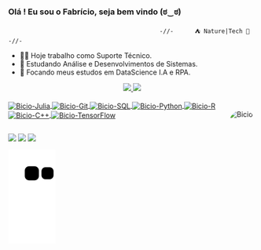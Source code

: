 ### Olá ! Eu sou o Fabrício, seja bem vindo  (ಠ‿ಠ)

                                               -//-      ⛺ Nature|Tech 👾      -//-
- 👨‍💻 Hoje trabalho como Suporte Técnico.
- 🧠 Estudando Análise e Desenvolvimentos de Sistemas.
- 🤖 Focando meus estudos em DataScience I.A e RPA.


<div align="center">
  <a href="https://github.com/faj3ricio">
  <img height="150em" src="https://github-readme-stats.vercel.app/api?username=faj3ricio&show_icons=true&theme=tokyonight&include_all_commits=true&count_private=true"/> <img height="150em" src="https://github-readme-stats.vercel.app/api/top-langs/?username=faj3ricio&layout=compact&langs_count=7&theme=tokyonight"/>

</div>
<div style="display: inline_block"><br>
  <img align="center" alt="Bicio-Julia" height="40" width="50" src="https://cdn.jsdelivr.net/gh/devicons/devicon/icons/julia/julia-original-wordmark.svg">
   <img align="center" alt="Bicio-Git" height="50" width="60" src="https://cdn.jsdelivr.net/gh/devicons/devicon/icons/git/git-original-wordmark.svg">
    <img align="center" alt="Bicio-SQL" height="50" width="60" src="https://cdn.jsdelivr.net/gh/devicons/devicon/icons/mysql/mysql-original-wordmark.svg">
     <img align="center" alt="Bicio-Python" height="40" width="50" src="https://cdn.jsdelivr.net/gh/devicons/devicon/icons/python/python-original-wordmark.svg">
      <img align="center" alt="Bicio-R" height="40" width="50" src="https://cdn.jsdelivr.net/gh/devicons/devicon/icons/r/r-original.svg">
     <img align="center" alt="Bicio-C++" height="30" width="40" src="https://cdn.jsdelivr.net/gh/devicons/devicon/icons/cplusplus/cplusplus-original.svg">
    <img align="center" alt="Bicio-TensorFlow" height="70" width="80" src="https://cdn.jsdelivr.net/gh/devicons/devicon/icons/tensorflow/tensorflow-original-wordmark.svg">
   <img align="right" alt="Bicio-" height="150" style="border-radius:50px;"          src="https://media.giphy.com/media/bGgsc5mWoryfgKBx1u/giphy.gif">
</div>
  
  ##
  
  <div>
   
  <a href="https://instagram.com/faj3ricio" target="_blank"><img src="https://img.shields.io/badge/-Instagram-%23E4405F?style=for-the-badge&logo=instagram&logoColor=white" target="_blank"></a>
  <a href = "mailto:fabricio.albergaria@gmail.com"><img src="https://img.shields.io/badge/-Gmail-%23333?style=for-the-badge&logo=gmail&logoColor=white" target="_blank"></a>
  <a href="https://www.linkedin.com/in/fabr%C3%ADcio-albergaria-lopes-321488179/" target="_blank"><img src="https://img.shields.io/badge/-LinkedIn-%230077B5?style=for-the-badge&logo=linkedin&logoColor=white" target="_blank"></a>
  </div>
  
  ![Snake animation](https://github.com/faj3ricio/faj3ricio/blob/output/github-contribution-grid-snake.svg)
 
</div>
  
  
  
  
